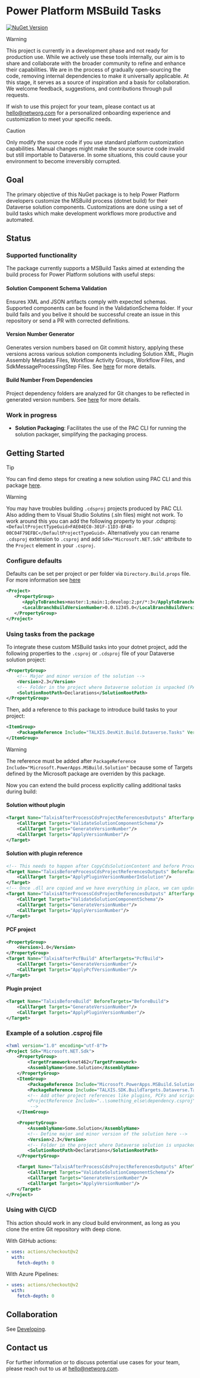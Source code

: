 # Power Platform MSBuild Tasks

[![NuGet Version](https://img.shields.io/nuget/v/TALXIS.DevKit.Build.Dataverse.Tasks)](https://www.nuget.org/packages/TALXIS.DevKit.Build.Dataverse.Tasks)


> [!WARNING]
> This project is currently in a development phase and not ready for production use.
> While we actively use these tools internally, our aim is to share and collaborate with the broader community to refine and enhance their capabilities.
> We are in the process of gradually open-sourcing the code, removing internal dependencies to make it universally applicable.
> At this stage, it serves as a source of inspiration and a basis for collaboration.
> We welcome feedback, suggestions, and contributions through pull requests.

If wish to use this project for your team, please contact us at hello@networg.com for a personalized onboarding experience and customization to meet your specific needs.

> [!CAUTION]
> Only modify the source code if you use standard platform customization capabilities.
> Manual changes might make the source source code invalid but still importable to Dataverse.
> In some situations, this could cause your environment to become irreversibly corrupted.

## Goal
The primary objective of this NuGet package is to help Power Platform developers customize the MSBuild process (dotnet build) for their Dataverse solution components. Customizations are done using a set of build tasks which make development workflows more productive and automated.

## Status

### Supported functionality

The package currently supports a MSBuild Tasks aimed at extending the build process for Power Platform solutions with useful steps:

#### Solution Component Schema Validation
Ensures XML and JSON artifacts comply with expected schemas. Supported components can be found in the ValidationSchema folder. If your build fails and you belive it should be successful create an issue in this repository or send a PR with corrected definitions.

#### Version Number Generator
Generates version numbers based on Git commit history, applying these versions across various solution components including Solution XML, Plugin Assembly Metadata Files, Workflow Activity Groups, Workflow Files, and SdkMessageProcessingStep Files. See [here](/docs/Versioning.md) for more details.

#### Build Number From Dependencies
Project dependency folders are analyzed for Git changes to be reflected in generated version numbers. See [here](/docs/Versioning.md) for more details.

### Work in progress

- **Solution Packaging**: Facilitates the use of the PAC CLI for running the solution packager, simplifying the packaging process.

## Getting Started
> [!TIP]  
> You can find demo steps for creating a new solution using PAC CLI and this package [here](https://tntg.cz/repo-init-demo).

> [!WARNING]  
> You may have troubles building `.cdsproj` projects produced by PAC CLI.
> Also adding them to Visual Studio Solutins (.sln files) might not work.
> To work around this you can add the following property to your .cdsproj: `<DefaultProjectTypeGuid>FAE04EC0-301F-11D3-BF4B-00C04F79EFBC</DefaultProjectTypeGuid>`.
> Alternatively you can rename `.cdsproj` extension to `.csproj` and add `Sdk="Microsoft.NET.Sdk"` attribute to the `Project` element in your `.csproj`.

### Configure defaults
Defaults can be set per project or per folder via `Directory.Build.props` file. For more information see [here](/docs/Versioning.md)
```xml
<Project>
   <PropertyGroup>
      <ApplyToBranches>master:1;main:1;develop:2;pr/*:3</ApplyToBranches>
      <LocalBranchBuildVersionNumber>0.0.12345.0</LocalBranchBuildVersionNumber>
   </PropertyGroup>
</Project>
```

### Using tasks from the package
To integrate these custom MSBuild tasks into your dotnet project, add the following properties to the `.csproj` or `.cdsproj` file of your Dataverse solution project:
```xml
<PropertyGroup>
    <!-- Major and minor version of the solution -->
    <Version>2.3</Version>
    <!-- Folder in the project where Dataverse solution is unpacked (PAC CLI users src folder in the init command) -->
    <SolutionRootPath>Declarations</SolutionRootPath>
</PropertyGroup>
```
Then, add a reference to this package to introduce build tasks to your project:
```xml
<ItemGroup>
    <PackageReference Include="TALXIS.DevKit.Build.Dataverse.Tasks" Version="1.0.*" />
</ItemGroup>
```
> [!WARNING]  
> The reference must be added after
> `PackageReference Include="Microsoft.PowerApps.MSBuild.Solution"`
> because some of Targets defined by the Microsoft package are overriden by this package.

Now you can extend the build process explicitly calling additional tasks during build:

#### Solution without plugin
```xml
<Target Name="TalxisAfterProcessCdsProjectReferencesOutputs" AfterTargets="ProcessCdsProjectReferencesOutputs" Condition="Exists('$(ProjectDir)$(SolutionRootPath)\Other\Solution.xml')">
    <CallTarget Targets="ValidateSolutionComponentSchema"/>
    <CallTarget Targets="GenerateVersionNumber"/>
    <CallTarget Targets="ApplyVersionNumber"/>
</Target>
```

#### Solution with plugin reference
```xml
<!-- This needs to happen after CopyCdsSolutionContent and before ProcessCdsProjectReferencesOutputs, so that .dll mapping inside ProcessCdsProjectReferencesOutputs works -->
<Target Name="TalxisBeforeProcessCdsProjectReferencesOutputs" BeforeTargets="ProcessCdsProjectReferencesOutputs" DependsOnTargets="CopyCdsSolutionContent">
    <CallTarget Targets="ApplyPluginVersionNumberInSolution"/>
</Target>
<!-- Once .dll are copied and we have everything in place, we can update references and solution -->
<Target Name="TalxisAfterProcessCdsProjectReferencesOutputs" AfterTargets="ProcessCdsProjectReferencesOutputs">
    <CallTarget Targets="ValidateSolutionComponentSchema"/>
    <CallTarget Targets="GenerateVersionNumber"/>
    <CallTarget Targets="ApplyVersionNumber"/>
</Target>
```

#### PCF project
```xml
<PropertyGroup>
    <Version>1.0</Version>
</PropertyGroup>
<Target Name="TalxisAfterPcfBuild" AfterTargets="PcfBuild">
    <CallTarget Targets="GenerateVersionNumber"/>
    <CallTarget Targets="ApplyPcfVersionNumber"/>
</Target>
```

#### Plugin project
```xml
<Target Name="TalxisBeforeBuild" BeforeTargets="BeforeBuild">
    <CallTarget Targets="GenerateVersionNumber"/>
    <CallTarget Targets="ApplyPluginVersionNumber"/>
</Target>
```

### Example of a solution .csproj file

```xml
<?xml version="1.0" encoding="utf-8"?>
<Project Sdk="Microsoft.NET.Sdk">
    <PropertyGroup>
        <TargetFramework>net462</TargetFramework>
        <AssemblyName>Some.Solution</AssemblyName>
    </PropertyGroup>
    <ItemGroup>
        <PackageReference Include="Microsoft.PowerApps.MSBuild.Solution" Version="1.48.2" />
        <PackageReference Include="TALXIS.SDK.BuildTargets.Dataverse.Tasks" Version="1.0.*" />
        <!-- Add other project references like plugins, PCFs and scripts here...
        <ProjectReference Include="..\something_else\dependency.csproj" />
         -->
    </ItemGroup>

    <PropertyGroup>
        <AssemblyName>Some.Solution</AssemblyName>
        <!-- Define major and minor version of the solution here -->
        <Version>2.3</Version>
        <!-- Folder in the project where Dataverse solution is unpacked -->
        <SolutionRootPath>Declarations</SolutionRootPath>
    </PropertyGroup>

    <Target Name="TalxisAfterProcessCdsProjectReferencesOutputs" AfterTargets="ProcessCdsProjectReferencesOutputs" Condition="Exists('$(ProjectDir)$(SolutionRootPath)\Other\Solution.xml')">
        <CallTarget Targets="ValidateSolutionComponentSchema"/>
        <CallTarget Targets="GenerateVersionNumber"/>
        <CallTarget Targets="ApplyVersionNumber"/>
    </Target>
</Project>
```

### Using with CI/CD
This action should work in any cloud build environment, as long as you clone the entire Git repository with deep clone.

With GitHub actions:
```yml
- uses: actions/checkout@v2
  with:
    fetch-depth: 0
```

With Azure Pipelines:
```yml
- uses: actions/checkout@v2
  with:
    fetch-depth: 0
```

## Collaboration

See [Developing](/docs/Developing.md).

## Contact us

For further information or to discuss potential use cases for your team, please reach out to us at hello@networg.com.
